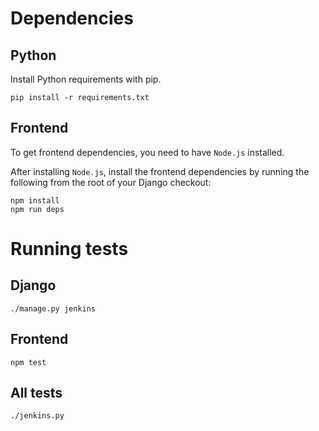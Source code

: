 Dependencies
============

Python
------

Install Python requirements with pip.

    pip install -r requirements.txt

Frontend
--------

To get frontend dependencies, you need to have `Node.js` installed.

After installing `Node.js`, install the frontend dependencies by running
the following from the root of your Django checkout:

    npm install
    npm run deps

Running tests
=============

Django
------

    ./manage.py jenkins

Frontend
--------

    npm test

All tests
--------
    ./jenkins.py
